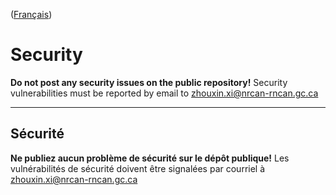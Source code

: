 ([Français](#sécurité))

# Security

**Do not post any security issues on the public repository!** Security vulnerabilities must be reported by email to zhouxin.xi@nrcan-rncan.gc.ca

______________________

## Sécurité

**Ne publiez aucun problème de sécurité sur le dépôt publique!** Les vulnérabilités de sécurité doivent être signalées par courriel à zhouxin.xi@nrcan-rncan.gc.ca
